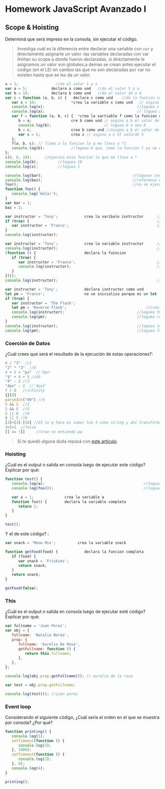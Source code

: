 # Homework JavaScript Avanzado I

## Scope & Hoisting

Determiná que será impreso en la consola, sin ejecutar el código.

> Investiga cuál es la diferencia entre declarar una variable con `var` y directamente asignarle un valor.
   las variables declaradas con var limitan su scope a donde fueron declaradas, si directamente le asignamos un valor son globales,a demas se crean antes ejecutar el codigo (en el LE) en cambio las que no son declaradas por var no existen hasta que se les da un valor.
```javascript
x = 1;                 //da el valor 1 a x
var a = 5;           declara a como und   //da el valor 5 a a
var b = 10;          declara b como und   //da el valor 10 a b
var c = function (a, b, c) {   declara c como und    //da la funcion completa como valor de c
   var x = 10;                *crea la variable x como und   // asgina 10 a x
   console.log(x);                                          //loguea x o sea 10
   console.log(a);                                          // loguea a como argumento ed la funcion o sea 8
   var f = function (a, b, c) {  *crea la vartiable f como la funcion completa
      b = a;                  cre b como und // asgina a b el valor de a que fue pasao como argumento desde la funcion c o sea 8
      console.log(b);                        // loguea b o sea 8
      b = c;                  crea b como und //asigna a b el valor de se que fue pasado como argumento desde la funcion c o sea 10
      var x = 5;              crea x // asgina a x el valorde 5
   };
   f(a, b, c); // llama a la funcion lo q me lleva a *1 
   console.log(b);            //loguea b que, como la funcion f ya se ejecuto, se esfuma por lo que toma el valor de b recibido como argumento o sea 9
};
c(8, 9, 10);      //ejecuta esta funcion lo que me lleva a *
console.log(b);         //loguea 10
console.log(x);         //loguea 1
```

```javascript
console.log(bar);                                         //loguear undefined
console.log(baz);                                         //reference error porque baz no se decalro en el LE por que no tiene var
foo();                                                    //no se ejecuta mas nada porque ya  tiro error antes
function foo() {                
   console.log('Hola!');                                    
}
var bar = 1;                           
baz = 2;                                                
```

```javascript
var instructor = 'Tony';            crea la varibale isntructor      //asigna "tony" a instructor
if (true) {                                                          //se ejecuta el if porque la condicion es verdadera 
   var instructor = 'Franco';                                        //cambia el valor de instructor a 'franco'
}
console.log(instructor);                                                //loguea franco
```

```javascript
var instructor = 'Tony';            crea la variable instructor      //asigna tony a instructor
console.log(instructor);                                             //loguea tony
(function () {                      declara la fuincion
   if (true) {                                                    
      var instructor = 'Franco';                                     //asigna franco a instructor
      console.log(instructor);                                       //logue Franco
   }
})();
console.log(instructor);                                             //loguea tony
```

```javascript
var instructor = 'Tony';            declara isntructor como und            //asigna a instructor el str 'tony'
let pm = 'Franco';                  no se inicializa porque es un let      //crea la variable pm con valor 'franco'
if (true) {                            
   var instructor = 'The Flash';                                           //cambia e lvalor de isntructor a 'theflash'
   let pm = 'Reverse Flash';                                    //crea una variable pm con valor 'reverse flash', como esta en otro contexto si se puede redefinir a pesar de ser let
   console.log(instructor);                                 //loguea the flash
   console.log(pm);                                         //loguea reverse flash
}
console.log(instructor);                                    //loguea tony
console.log(pm);                                            //loguea franco
```

### Coerción de Datos

¿Cuál crees que será el resultado de la ejecución de estas operaciones?:

```javascript
6 / "3"  //2
"2" * "3"  //6
4 + 5 + "px"  //'9px'
"$" + 4 + 5 //$9
"4" - 2 //2
"4px" - 2  //'4px2'
7 / 0   //infinity
{}[0]  
parseInt("09") //9
5 && 2  //2
2 && 5  //5
5 || 0  //0
0 || 5 //0
[3]+[3]-[10] //23 lo q hace es sumar los 3 como string y ahi transformarle a numero y restar diez por eso queda 33
3>2>1  //false
[] == ![]     //true no entiendo pq 
```

> Si te quedó alguna duda repasá con [este artículo](http://javascript.info/tutorial/object-conversion).

### Hoisting

¿Cuál es el output o salida en consola luego de ejecutar este código? Explicar por qué:

```javascript
function test() {                
   console.log(a);                                             //loguea undefined
   console.log(foo());                                         //loguea 2

   var a = 1;              crea la variable a
   function foo() {        declara la variable completa
      return 2;
   }
}

test();
```

Y el de este código? :

```javascript
var snack = 'Meow Mix';          crea la variable snack                    //asigna meow mix a snack

function getFood(food) {            declara la funcion completa            //no se ejecuta el if porque la condicion es false entonces el else me retorna undefined, porque dentro de 
   if (food) {                                                             //esta funcion nunca se de claro snack
      var snack = 'Friskies';
      return snack;
   }
   return snack;
}

getFood(false);
```

### This

¿Cuál es el output o salida en consola luego de ejecutar esté código? Explicar por qué:

```javascript
var fullname = 'Juan Perez';        
var obj = {                         
   fullname: 'Natalia Nerea',
   prop: {
      fullname: 'Aurelio De Rosa',
      getFullname: function () {
         return this.fullname;
      },
   },
};

console.log(obj.prop.getFullname()); // aurelio de la rosa

var test = obj.prop.getFullname;

console.log(test()); //juan perez
```

### Event loop

Considerando el siguiente código, ¿Cuál sería el orden en el que se muestra por consola? ¿Por qué?

```javascript
function printing() {
   console.log(1);
   setTimeout(function () {
      console.log(2);
   }, 1000);
   setTimeout(function () {
      console.log(3);
   }, 0);
   console.log(4);
}

printing();
```
